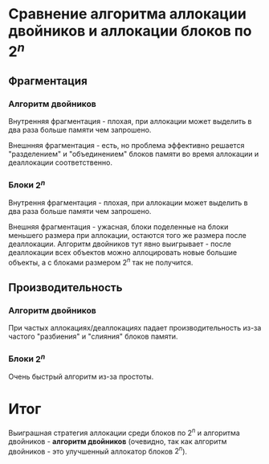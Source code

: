 # Сравнение алгоритма аллокации двойников и аллокации блоков по $2^n$
## Фрагментация
### Алгоритм двойников
Внутренняя фрагментация - плохая, при аллокации может выделить в два раза больше памяти чем запрошено.

Внешнняя фрагментация - есть, но проблема эффективно решается "разделением" и "объединением" блоков памяти во время аллокации и деаллокации соответственно.

### Блоки $2^n$
Внутрення фрагментация - плохая, при аллокации может выделить в два раза больше памяти чем запрошено.

Внешняя фрагментация - ужасная, блоки поделенные на блоки меньшего размера при аллокации, остаются того же размера после деаллокации. Алгоритм двойников тут явно выигрывает - после деаллокации всех объектов можно аллоцировать новые большие объекты, а с блоками размером $2^n$ так не получится.

## Производительность
### Алгоритм двойников
При частых аллокациях/деаллокациях падает производительность из-за частого "разбиения" и "слияния" блоков памяти.

### Блоки $2^n$
Очень быстрый алгоритм из-за простоты.

# Итог
Выиграшная стратегия аллокации среди блоков по $2^n$ и алгоритма двойников - **алгоритм двойников** (очевидно, так как алгоритм двойников - это улучшенный аллокатор блоков $2^n$).
